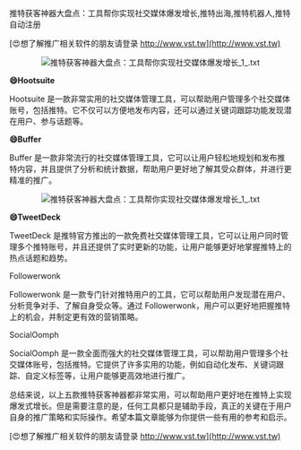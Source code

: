 推特获客神器大盘点：工具帮你实现社交媒体爆发增长,推特出海,推特机器人,推特自动注册

[😍想了解推广相关软件的朋友请登录 http://www.vst.tw](http://www.vst.tw)

 <center><img src="https://vst.tw/MP4/tuiguang/png/8.png" alt="推特获客神器大盘点：工具帮你实现社交媒体爆发增长_1_.txt"></center>

**😄Hootsuite**

Hootsuite 是一款非常实用的社交媒体管理工具，可以帮助用户管理多个社交媒体账号，包括推特。它不仅可以方便地发布内容，还可以通过关键词跟踪功能发现潜在用户、参与话题等。

**😄Buffer**

Buffer 是一款非常流行的社交媒体管理工具，它可以让用户轻松地规划和发布推特内容，并且提供了分析和统计数据，帮助用户更好地了解其受众群体，并进行更精准的推广。

 <center><img src="https://vst.tw/MP4/tuiguang/png/1.png" alt="推特获客神器大盘点：工具帮你实现社交媒体爆发增长_1_.txt"></center>

**😄TweetDeck**

TweetDeck 是推特官方推出的一款免费社交媒体管理工具，它可以让用户同时管理多个推特账号，并且还提供了实时更新的功能，让用户能够更好地掌握推特上的热点话题和趋势。

Followerwonk

Followerwonk 是一款专门针对推特用户的工具，它可以帮助用户发现潜在用户、分析竞争对手、了解自身受众等。通过 Followerwonk，用户可以更好地把握推特上的机会，并制定更有效的营销策略。

SocialOomph

SocialOomph 是一款全面而强大的社交媒体管理工具，可以帮助用户管理多个社交媒体账号，包括推特。它提供了许多实用的功能，例如自动化发布、关键词跟踪、自定义标签等，让用户能够更高效地进行推广。

总结来说，以上五款推特获客神器都非常实用，可以帮助用户更好地在推特上实现爆发式增长。但是需要注意的是，任何工具都只是辅助手段，真正的关键在于用户自身的推广策略和实际操作。希望本篇文章能够为你提供一些有用的参考和启示。

[😍想了解推广相关软件的朋友请登录 http://www.vst.tw](http://www.vst.tw)



